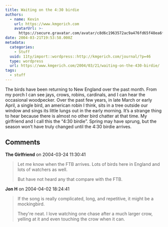 ```yaml
---
title: Waiting on the 4:30 birdie
authors:
  - name: Kevin
    url: https://www.kmgerich.com
    avatarUrl: >-
      https://secure.gravatar.com/avatar/c8d6c1963572ac9a476fd65f48ea6f3a1741d7ed3b6520563cf90cb984419f86?s=96&d=mm&r=g
date: 2004-03-21T19:53:58.000Z
metadata:
  categories:
    - Stuff
  uuid: 11ty/import::wordpress::http://kmgerich.com/journal/?p=46
  type: wordpress
  url: https://www.kmgerich.com/2004/03/21/waiting-on-the-430-birdie/
tags:
  - stuff
---
```

The birds have been returning to New England over the past month. From my porch I can see jays, crows, robins, cardinals, and I can hear the occasional woodpecker. Over the past few years, in late March or early April, a single bird, an american robin I think, sits in a tree outside our window and sings its little lungs out in the early morning. It’s a strange thing to hear because there is almost no other bird chatter at that time. My girlfriend and I call this the “4:30 birdie”. Spring may have sprung, but the season won’t have truly changed until the 4:30 birdie arrives.

## Comments

**The Girlfriend** on 2004-03-24 11:30:41
> Let me know when the FTB arrives. Lots of birds here in England and lots of watchers as well.
> 
> But have not heard any that compare with the FTB.

**Jon H** on 2004-04-02 18:24:41
> If the song is really complicated, long, and repetitive, it might be a mockingbird.
> 
> They're neat. I love watching one chase after a much larger crow, yelling at it and even touching the crow when it can.
> 
